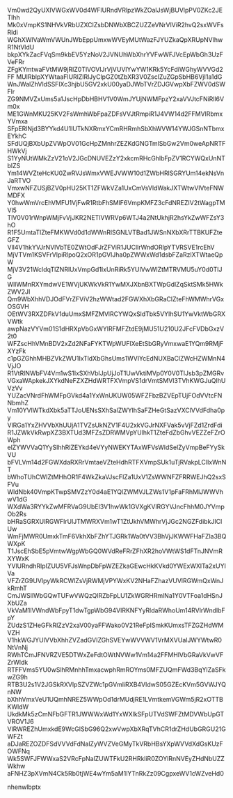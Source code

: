 Vm0wd2QyUXlVWGxWV0d4WFlURndVRlpzWkZOalJsWjBUVlpPV0ZKc2JETlhh
Mk0xVmpKS1NHVkVRbUZXClZsbDNWbXBCZUZZeVNrVlViR2hvQ2sxWVFsRldi
WGhXWlVaWmVWUnJWbEppUmxwWVEyMUtWazFJYUZkaQpXRUpNVlhwR1NtVldU
bkpXYkZacFVqSm9kbEV5YzNoV2JVNUhWbXhrYVFwWFJVcEpWbGh3UzFVeFRr
ZFgKYmtwaFVtMW9jRlZ0TlVOVlJrVjVUVlYwYW1KRk5YcFdiWGhyWVVGd2FF
MUlRblpXYWtaaFlURlZlRlJyClpGZ0tZbXR3V0ZsclZuZGpSbHB6VjI1a1dG
WnJWalZhVldSSFlXc3hjbU5GV2xkU00yaDJWbTVrZDJGVwpXbFZWV0dSWFlr
ZG9NMVZxUms5a1JscHpDbHBHV1V0WmJYUjNWMFpzY2xaVVJtcFNiRll6Vm0x
ME1GWnMKU25KV2FsWmhWbFpaZDFsVVJtRmpiR1J4VW14d2FFMVlRbmxYVmxa
SFpERlNjd3BYYkd4U1lUTkNXRmxYCmRHRmhSbXhWVW14YWJGSnNTbmxEYkhC
SFdUQjBXbUpZVWpOV01GcHpZMnhrZEZKdGNGTmlSbGw2Vm0weApNRTFHWkVj
S1YyNUtWMkZzV21oV2JGcDNUVEZzY2xkcmRHcGhlbFpZV1RCYWQxUnNTblZS
Ym14WVZteHcKU0ZwRVJsWmxVWEJVWW10d1ZWbHRlSGRYUm14ekNsVnJaRTVO
VmxwNFZUSjBZV0pHU25KT1ZFWkVZa1UxCmVsVldWakJXTWtwVlVteFNWMDFX
Y0hwWmVrcEhVMFU1VjFwR1RtbFhSMlF6VmpKMFZ3cFdNREZIV2tWagpTMVl5
TlV0V01rWnpWMjFvVjJKR2NETlVWRVp6WTJ4a2NtUkhjR2hsYkZwWFZsY3hO
R1F5UmtaTlZteFMKWVd0d1dWWnRlSGNLVTBad1JWSnNXbXRrTTBKUFZteGFZ
Vll4V1hkYVJrNVlVbTE0ZWtOdFJrZFViR1JUCllrWndORlpYTVRSVE1rcEhV
MjVTVm1KSVFrVlpiRlpoQ2xOR1pGVlJha0pZWWxWd1dsbFZaRzlXTWtaeQpW
MjV3V21WcldqTlZNRlUxVmpGd1IxUnRiRk5YUlVwWlZtMTRVMU5uY0d0TlJG
WllWMnRXYmdwVE1WVjUKWkVkR1YwMXJXbnBXTWpGdlZqSktSMk5HWkZWV2JI
Qm9WbXhhVDJOdFVrZFViV2hzWWtad2FGWXhXbGRaClZteFhWMWhrVGxOSGVH
OEtWV3RXZDFkV1duUmxSMFZMVlRCYWQxSldTbk5VYlhSU1YwVktWbGRXVWtk
awpNazVYVm01S1dHRXpVbGxWYlRFMFZtdE9jMU51U210U2JFcFVDbGxzV2t0
WFZscHhVMnBDV2xZd2NFaFYKTWpWUFlXeEtSbGRyVmxwaE1YQm9RMjFXYzFk
c1pGZGhhMHBZVkZWU1IxTldXbGhsUms1WVlYcEdNUXBaClZWcHZWMnN4VjJO
R1VtRlNWbFV4Vm1wS1IxSXhVblJpUjJoT1UwVktiMVp0Y0V0TlJsb3pZMGRv
VGxaWApkekJXYkdNeFZXZHdWRTFXVmpVS1drVmtSMVl3TVhKWGJuQlhUVzVv
YUZacVNrdFhWMFpGVkd4a1YxWnUKUW05WFZFbzBZVEpTUjFOdVVtcFNNbmhZ
Vm10YVlWTkdXbk5aTTJoUENsSXhSalZWYlhSaFZHeGtSazVXClVVdFdha0py
VlRGa1YxZHVVbXhUUjA1TVZsUkNZV1F4U2xkVGJrNXFVak5vVjFZd1ZrdFdi
R1JZWkVkRwpXZ3BXTUd3MFZsZDRWMVpYUlhkT1ZteFdZbGhvVEZZeFZrOWph
elZYWVVaQ1YySlhhRlZEYkd4eVYyNWEKYTAxWFVsWldSelZyVmpBeFYySkVU
bFVLVm14d2FGWXdaRXRrVmtaeVZteHdhRTFXVmpSUk1uTjRVakpLClIxWnNT
bWhoTUhCWlZtMHhOR1F4WkZkaVJscFlZa1UxV1ZsWWNFZFRRWEJhQ2sxSFVu
WldNbk40VmpKTwpSMVZzY0d4aE1YQlZWMVJLZWs1V1pFaFRhMlJWWVhwV1dG
WXdWa3RYYkZwMFRVaG9UbEl3V1hwWk1GVXgKVlRGYVJncFhhM0JYVmpOb2Rs
bHRaSGRXUlRGWFlrUlJTMWRXVm1wT1ZtUkhVMWhrVjJGc2NGZFdibkJIClUw
WmFjMWR0UmxkTmF6VkhXbFZhYTJGRk1Wa0tVV3BhVjJKWWFHaFZla3BQWXpK
T1JscEhSbE5pVmtwWgpWbGQ0WVdReFRrZFhXR2hoVWtWS1dFTnJNVmRXYWxK
YVlURndhRlpIZUU5VFJsWnpDbFpWZEZkaGEwcHkKVkd0YWExWXlTa2xUYlVa
VFZrZG9UVlpyWkRCWlZsVjRWMjVPYWxKV2NHaFZhazVUVlRGWmQxWnJkRmhT
CmJWSllWbGQwTUFwVWQzQlRZbFpLU1ZkWGRHRmlNa1Y0VTFoa1dHSnJXbUZa
VkVaM1lVWndWbFpyT1dwTgpWbG94VlRKNFYyRldaRWhoUm14RVlrWndlbFpY
ZUdzS1ZHeGFkRlZzV2xaV00yaFFWako0V21ReFpISmkKUmxsTFZGZHdWMVZH
V1hkWGJYUlVVbXhhZVZadGVIZGhSVEYwWVVWV1VrMXVUalJWYWtwR0NtVnNj
RWhTCmJFNVRZVE5DTWxZeFdtOWtNVWw1Vm14a2FFMHlVbGRaVkVwVFZrWldk
RTFFVms5YU0wSlhRMnhhTmxacwphRmROYms0MFZUQmFWd3BqYlZaSFkwZG9h
RTB3U2s1V2JGSkRXVlpSZVZWc1pGVmliRXB4VldwS05GZEcKVm5GVWJYQnNW
bXhhVmxVeU1UQmhNREZ5WWpOd1drMUdjRE1LVmtkemVGWm5jR2xOTTBKWldW
UkdkMk5zCmNFbGFTR1JWWWxWd1YxWXlkSFpUTVdSWFZtMDVWbUpGTVROV1J6
VlRWREZhUmxkdE9WcGlSbG96Q2xwVwpXbXRqTVhCR1drZHdUbGRGU21GWFZt
aDJaREZOZDFSdVVVdFdNalZyWVZVeGMyTkVRbHBsYXpWVVdXdGsKUzFOWFNq
Wk5SWFJFWWxaS2VRcFpNalZUWTFkU2RHRkliR0ZOYlRnNVEyZHdNbUZZWkhw
aFNHZ3pXVmN4Ck5Rb0tjWE4wYm5aM1lYTnRkZz09CgpxeWV1cWZveHd0

nhenwlbptx